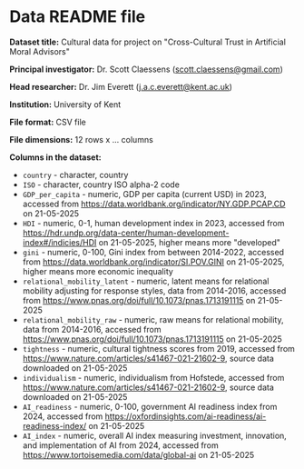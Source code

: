 # Data README file

**Dataset title:** Cultural data for project on "Cross-Cultural Trust in 
Artificial Moral Advisors"

**Principal investigator:** Dr. Scott Claessens (scott.claessens@gmail.com)

**Head researcher:** Dr. Jim Everett (j.a.c.everett@kent.ac.uk)

**Institution:** University of Kent

**File format:** CSV file

**File dimensions:** 12 rows x ... columns

**Columns in the dataset:**

- `country` - character, country
- `ISO` - character, country ISO alpha-2 code
- `GDP_per_capita` - numeric, GDP per capita (current USD) in 2023, accessed
from <https://data.worldbank.org/indicator/NY.GDP.PCAP.CD> on 21-05-2025
- `HDI` - numeric, 0-1, human development index in 2023, accessed from 
<https://hdr.undp.org/data-center/human-development-index#/indicies/HDI> on
21-05-2025, higher means more "developed"
- `gini` - numeric, 0-100, Gini index from between 2014-2022, accessed from 
<https://data.worldbank.org/indicator/SI.POV.GINI> on 21-05-2025, higher means
more economic inequality
- `relational_mobility_latent` - numeric, latent means for relational mobility
adjusting for response styles, data from 2014-2016, accessed from 
<https://www.pnas.org/doi/full/10.1073/pnas.1713191115> on 21-05-2025
- `relational_mobility_raw` - numeric, raw means for relational mobility, data 
from 2014-2016, accessed from
<https://www.pnas.org/doi/full/10.1073/pnas.1713191115> on 21-05-2025
- `tightness` - numeric, cultural tightness scores from 2019, accessed from 
<https://www.nature.com/articles/s41467-021-21602-9>, source data downloaded on
21-05-2025
- `individualism` - numeric, individualism from Hofstede, accessed from
<https://www.nature.com/articles/s41467-021-21602-9>, source data downloaded on
21-05-2025
- `AI_readiness` - numeric, 0-100, government AI readiness index from 2024,
accessed from <https://oxfordinsights.com/ai-readiness/ai-readiness-index/> on
21-05-2025
- `AI_index` - numeric, overall AI index measuring investment, innovation, and 
implementation of AI from 2024, accessed from 
<https://www.tortoisemedia.com/data/global-ai> on 21-05-2025
